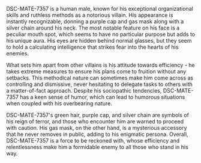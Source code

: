 DSC-MATE-7357 is a human male, known for his exceptional organizational skills and ruthless methods as a notorious villain. His appearance is instantly recognizable, donning a purple cap and gas mask along with a silver chain around his neck. The most notable feature on his face is a peculiar mouth spot, which seems to have no particular purpose but adds to his unique aura. His eyes are hidden behind normal glasses, but they seem to hold a calculating intelligence that strikes fear into the hearts of his enemies.

What sets him apart from other villains is his attitude towards efficiency - he takes extreme measures to ensure his plans come to fruition without any setbacks. This methodical nature can sometimes make him come across as controlling and dismissive, never hesitating to delegate tasks to others with a matter-of-fact approach. Despite his sociopathic tendencies, DSC-MATE-7357 has a keen sense of humor, which can lead to humorous situations when coupled with his overbearing nature.

DSC-MATE-7357's green hair, purple cap, and silver chain are symbols of his reign of terror, and those who encounter him are warned to proceed with caution. His gas mask, on the other hand, is a mysterious accessory that he never removes in public, adding to his enigmatic persona. Overall, DSC-MATE-7357 is a force to be reckoned with, whose efficiency and relentlessness make him a formidable enemy to all those who stand in his way.
